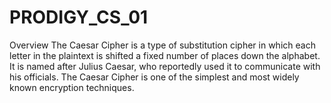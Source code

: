 # PRODIGY_CS_01
Overview The Caesar Cipher is a type of substitution cipher in which each letter in the plaintext is shifted a fixed number of places down the alphabet. It is named after Julius Caesar, who reportedly used it to communicate with his officials. The Caesar Cipher is one of the simplest and most widely known encryption techniques.
